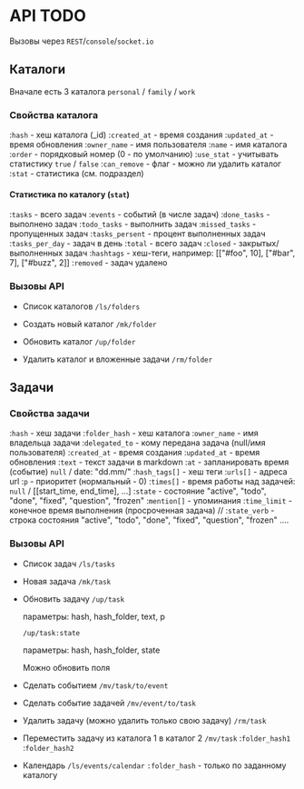 # API TODO

Вызовы через `REST`/`console`/`socket.io`

## Каталоги

Вначале есть 3 каталога `personal` / `family` / `work`

### Свойства каталога
 
 :`hash`        - хеш каталога (_id)
 :`created_at`  - время создания 
 :`updated_at`  - время обновления
 :`owner_name`  - имя пользователя
 :`name`        - имя каталога
 :`order`       - порядковый номер (0 - по умолчанию)
 :`use_stat`    - учитывать статистику `true` / `false`
 :`can_remove`  - флаг - можно ли удалить каталог
 :`stat`        - статистика (см. подраздел)


#### Статистика по каталогу (`stat`)

 :`tasks`         - всего задач
 :`events`        - событий (в числе задач)
 :`done_tasks`    - выполнено задач
 :`todo_tasks`    - выполнить задач
 :`missed_tasks`  - пропущенных задач
 :`tasks_persent` - процент выполненных задач
 :`tasks_per_day` - задач в день
 :`total`         - всего задач
 :`closed`        - закрытых/выполненных задач
 :`hashtags`      - хеш-теги, например: [["#foo", 10], ["#bar", 7], ["#buzz", 2]]
 :`removed`       - задач удалено


### Вызовы API

 - Список каталогов 
   `/ls/folders`

 - Создать новый каталог
   `/mk/folder`
   
 - Обновить каталог
   `/up/folder`

 - Удалить каталог и вложенные задачи
   `/rm/folder`
 

## Задачи

### Свойства задачи

  :`hash`         - хеш задачи
  :`folder_hash`  - хеш каталога
  :`owner_name`   - имя владельца задачи
  :`delegated_to` - кому передана задача (null/имя пользователя)
  :`created_at`   - время создания
  :`updated_at`   - время обновления
  :`text`         - текст задачи в markdown
  :`at`           - запланировать время (событие)  `null` / date: "dd.mm/"
  :`hash_tags[]`  - хеш теги
  :`urls[]`       - адреса url
  :`p`            - приоритет (нормальный - 0)
  :`times[]`      - время работы над задачей: `null` / [[start_time, end_time], ...]
  :`state`        - состояние "active", "todo", "done", "fixed", "question", "frozen"
  :`mention[]`    - упоминания
  :`time_limit`   - конечное время выполнения (просроченная задача)
  //  :`state_verb`  - строка состояния "active", "todo", "done", "fixed", "question", "frozen" ....

### Вызовы API

 - Список задач
   `/ls/tasks`

 - Новая задача
   `/mk/task`

 - Обновить задачу
   `/up/task`

	параметры: hash, hash_folder, text, p

   `/up/task:state`

	параметры: hash, hash_folder, state
   
   Можно обновить поля

 - Сделать событием
   `/mv/task/to/event`

 - Сделать событие задачей
   `/mv/event/to/task`

 - Удалить задачу (можно удалить только свою задачу)
   `/rm/task`

 - Переместить задачу из каталога 1 в каталог 2
   `/mv/task`
	:`folder_hash1`
    :`folder_hash2`
   
 - Календарь
   `/ls/events/calendar`
     `:folder_hash` - только по заданному каталогу
